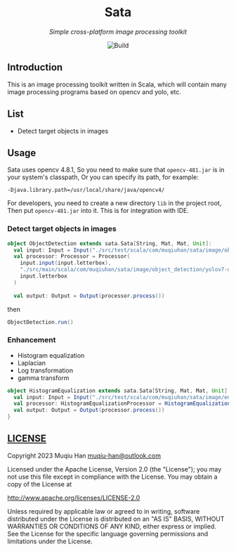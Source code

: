 <div align="center">

# Sata

*Simple cross-platform image processing toolkit*

![Build](https://github.com/muqiuhan/sata/actions/workflows/ci.yaml/badge.svg)

</div>

## Introduction

This is an image processing toolkit written in Scala, which will contain many image processing programs based on opencv and yolo, etc.

## List
- Detect target objects in images

## Usage

Sata uses opencv 4.8.1, So you need to make sure that `opencv-481.jar` is in your system's classpath, Or you can specify its path, for example:
```shell
-Djava.library.path=/usr/local/share/java/opencv4/
```

For developers, you need to create a new directory `lib` in the project root, Then put `opencv-481.jar` into it. This is for integration with IDE.

### Detect target objects in images
```scala
object ObjectDetection extends sata.Sata[String, Mat, Mat, Unit]:
  val input: Input = Input("./src/test/scala/com/muqiuhan/sata/image/object_detection/test.jpg")
  val processor: Processor = Processor(
    input.input(input.letterbox),
    "./src/main/scala/com/muqiuhan/sata/image/object_detection/yolov7-d6.onnx",
    input.letterbox
  )
  
  val output: Output = Output(processor.process())
```

then
```scala
ObjectDetection.run()
```

### Enhancement

- Histogram equalization
- Laplacian
- Log transformation
- gamma transform

```scala
object HistogramEqualization extends sata.Sata[String, Mat, Mat, Unit] {
  val input: Input = Input("./src/test/scala/com/muqiuhan/sata/image/enhancement/test1.jpg")
  val processor: HistogramEqualizationProcessor = HistogramEqualizationProcessor(input.image)
  val output: Output = Output(processor.process())
}
```

## [LICENSE](./LICENSE)
Copyright 2023 Muqiu Han <muqiu-han@outlook.com>

Licensed under the Apache License, Version 2.0 (the "License");
you may not use this file except in compliance with the License.
You may obtain a copy of the License at

http://www.apache.org/licenses/LICENSE-2.0

Unless required by applicable law or agreed to in writing, software
distributed under the License is distributed on an "AS IS" BASIS,
WITHOUT WARRANTIES OR CONDITIONS OF ANY KIND, either express or implied.
See the License for the specific language governing permissions and
limitations under the License.